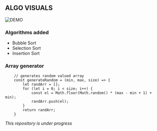 ## ALGO VISUALS

![DEMO](./assets/demo.gif)


### Algorithms added

- Bubble Sort
- Selection Sort
- Insertion Sort

### Array generator

```
    // generates random valued array
    const generateRandom = (min, max, size) => {
        let randArr = [];
        for (let i = 0; i < size; i++) {
            const el = Math.floor(Math.random() * (max - min + 1) + min);
            randArr.push(el);
        }
        return randArr;
    }
```

*This repository is under progress*